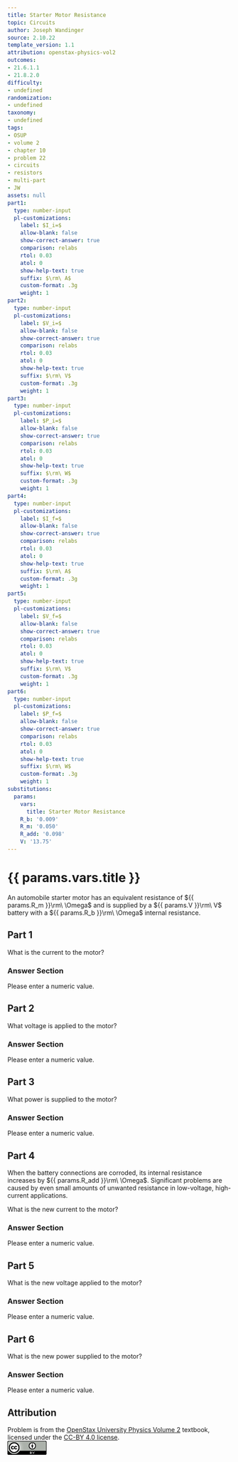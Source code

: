 ```yaml
---
title: Starter Motor Resistance
topic: Circuits
author: Joseph Wandinger
source: 2.10.22
template_version: 1.1
attribution: openstax-physics-vol2
outcomes:
- 21.6.1.1
- 21.8.2.0
difficulty:
- undefined
randomization:
- undefined
taxonomy:
- undefined
tags:
- OSUP
- volume 2
- chapter 10
- problem 22
- circuits
- resistors
- multi-part
- JW
assets: null
part1:
  type: number-input
  pl-customizations:
    label: $I_i=$
    allow-blank: false
    show-correct-answer: true
    comparison: relabs
    rtol: 0.03
    atol: 0
    show-help-text: true
    suffix: $\rm\ A$
    custom-format: .3g
    weight: 1
part2:
  type: number-input
  pl-customizations:
    label: $V_i=$
    allow-blank: false
    show-correct-answer: true
    comparison: relabs
    rtol: 0.03
    atol: 0
    show-help-text: true
    suffix: $\rm\ V$
    custom-format: .3g
    weight: 1
part3:
  type: number-input
  pl-customizations:
    label: $P_i=$
    allow-blank: false
    show-correct-answer: true
    comparison: relabs
    rtol: 0.03
    atol: 0
    show-help-text: true
    suffix: $\rm\ W$
    custom-format: .3g
    weight: 1
part4:
  type: number-input
  pl-customizations:
    label: $I_f=$
    allow-blank: false
    show-correct-answer: true
    comparison: relabs
    rtol: 0.03
    atol: 0
    show-help-text: true
    suffix: $\rm\ A$
    custom-format: .3g
    weight: 1
part5:
  type: number-input
  pl-customizations:
    label: $V_f=$
    allow-blank: false
    show-correct-answer: true
    comparison: relabs
    rtol: 0.03
    atol: 0
    show-help-text: true
    suffix: $\rm\ V$
    custom-format: .3g
    weight: 1
part6:
  type: number-input
  pl-customizations:
    label: $P_f=$
    allow-blank: false
    show-correct-answer: true
    comparison: relabs
    rtol: 0.03
    atol: 0
    show-help-text: true
    suffix: $\rm\ W$
    custom-format: .3g
    weight: 1
substitutions:
  params:
    vars:
      title: Starter Motor Resistance
    R_b: '0.009'
    R_m: '0.050'
    R_add: '0.098'
    V: '13.75'
---
```

# {{ params.vars.title }}
An automobile starter motor has an equivalent resistance of ${{ params.R_m }}\rm\ \Omega$ and is supplied by a ${{ params.V }}\rm\ V$ battery with a ${{ params.R_b }}\rm\ \Omega$ internal resistance.

## Part 1

What is the current to the motor?

### Answer Section

Please enter a numeric value.

## Part 2

What voltage is applied to the motor?

### Answer Section

Please enter a numeric value.

## Part 3

What power is supplied to the motor?

### Answer Section

Please enter a numeric value.

## Part 4

When the battery connections are corroded, its internal resistance increases by ${{ params.R_add }}\rm\ \Omega$.
Significant problems are caused by even small amounts of unwanted resistance in low-voltage, high-current applications.

What is the new current to the motor?

### Answer Section

Please enter a numeric value.

## Part 5

What is the new voltage applied to the motor?

### Answer Section

Please enter a numeric value.

## Part 6

What is the new power supplied to the motor?

### Answer Section

Please enter a numeric value.

## Attribution

Problem is from the [OpenStax University Physics Volume 2](https://openstax.org/details/books/university-physics-volume-2) textbook, licensed under the [CC-BY 4.0 license](https://creativecommons.org/licenses/by/4.0/).<br>![Image representing the Creative Commons 4.0 BY license.](https://raw.githubusercontent.com/firasm/bits/master/by.png)